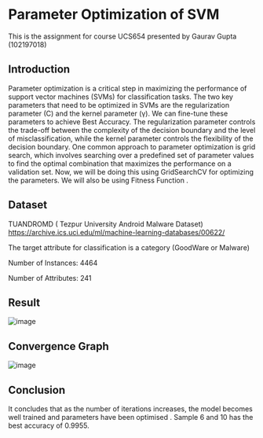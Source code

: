 # Parameter Optimization of SVM
This is the assignment for course UCS654 presented by Gaurav Gupta (102197018)

## Introduction

Parameter optimization is a critical step in maximizing the performance of support vector machines (SVMs) for classification tasks. The two key parameters that need to be optimized in SVMs are the regularization parameter (C) and the kernel parameter (γ).
We can fine-tune these parameters to achieve Best Accuracy. The regularization parameter controls the trade-off between the complexity of the decision boundary and the level of misclassification, while the kernel parameter controls the flexibility of the decision boundary.
One common approach to parameter optimization is grid search, which involves searching over a predefined set of parameter values to find the optimal combination that maximizes the performance on a validation set. Now, we will be doing this using GridSearchCV for optimizing the parameters.
We will also be using Fitness Function .

## Dataset

TUANDROMD ( Tezpur University Android Malware Dataset)
https://archive.ics.uci.edu/ml/machine-learning-databases/00622/

The target attribute for classification is a category (GoodWare or Malware)

Number of Instances: 4464

Number of Attributes: 241

## Result

![image](https://user-images.githubusercontent.com/74859766/233186894-eb841d50-3b7a-4800-839a-f83df50b4556.png)

## Convergence Graph
![image](https://user-images.githubusercontent.com/74859766/233187136-57506e95-4827-48f3-a459-b8fc12f8422c.png)

## Conclusion
It concludes that as the number of iterations increases, the model becomes well trained and parameters have been optimised .
Sample 6 and 10 has the best accuracy of 0.9955.
